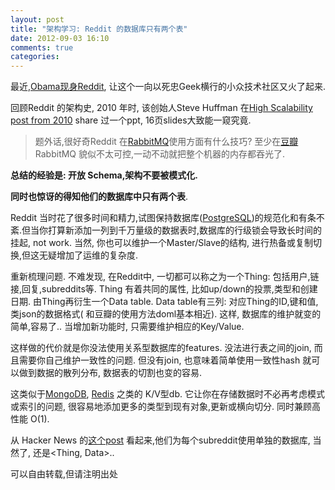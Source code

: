 ```yaml
---
layout: post
title: "架构学习: Reddit 的数据库只有两个表"
date: 2012-09-03 16:10
comments: true
categories: 
---
```


最近,<a href="http://www.reddit.com/r/IAmA/comments/z1c9z/i_am_barack_obama_president_of_the_united_states/">Obama现身Reddit</a>, 让这个一向以死忠Geek横行的小众技术社区又火了起来.

回顾Reddit 的架构史, 2010 年时, 该创始人Steve Huffman 在<a href="http://highscalability.com/blog/2010/5/17/7-lessons-learned-while-building-reddit-to-270-million-page.       html">High Scalability post from 2010</a> share 过一个ppt, 16页slides大致能一窥究竟.

> 题外话,很好奇Reddit 在<a
> href="http://www.rabbitmq.com/">RabbitMQ</a>使用方面有什么技巧?
> 至少在<a
> href="http://www.douban.com">豆瓣</a>
> RabbitMQ 貌似不太可控,一动不动就把整个机器的内存都吞光了.

 **总结的经验是: 开放 Schema,架构不要被模式化.** 

**同时也惊讶的得知他们的数据库中只有两个表**.


Reddit 当时花了很多时间和精力,试图保持数据库(<a href="http://www.postgresql.org">PostgreSQL</a>)的规范化和有条不紊.但当你打算新添加一列到千万量级的数据表时,数据库的行级锁会导致长时间的挂起, not work. 当然, 你也可以维护一个Master/Slave的结构, 进行热备或复制切换,但这无疑增加了运维的复杂度.

重新梳理问题. 不难发现, 在Reddit中, 一切都可以称之为一个Thing: 包括用户,链接,回复,subreddits等. Thing 有着共同的属性, 比如up/down的投票,类型和创建日期. 由Thing再衍生一个Data table. Data table有三列: 对应Thing的ID,键和值, 类json的数据格式( 和豆瓣的使用方法doml基本相近). 这样, 数据库的维护就变的简单,容易了.. 当增加新功能时, 只需要维护相应的Key/Value.

这样做的代价就是你没法使用关系型数据库的features. 没法进行表之间的join, 而且需要你自己维护一致性的问题. 但没有join, 也意味着简单使用一致性hash 就可以做到数据的散列分布, 数据表的切割也变的容易.

这类似于<a href="http://www.mongodb.org">MongoDB</a>, <a href="http://redis.io">Redis</a> 之类的 K/V型db. 它让你在存储数据时不必再考虑模式或索引的问题, 很容易地添加更多的类型到现有对象,更新或横向切分. 同时兼顾高性能 O(1).


从 Hacker News 的<a href="http://news.ycombinator.com/item?id=4468265">这个post</a> 看起来,他们为每个subreddit使用单独的数据库, 当然了, 还是<Thing, Data>.. 


可以自由转载,但请注明出处

